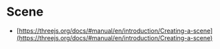 # Scene

- [https://threejs.org/docs/#manual/en/introduction/Creating-a-scene](https://threejs.org/docs/#manual/en/introduction/Creating-a-scene)
